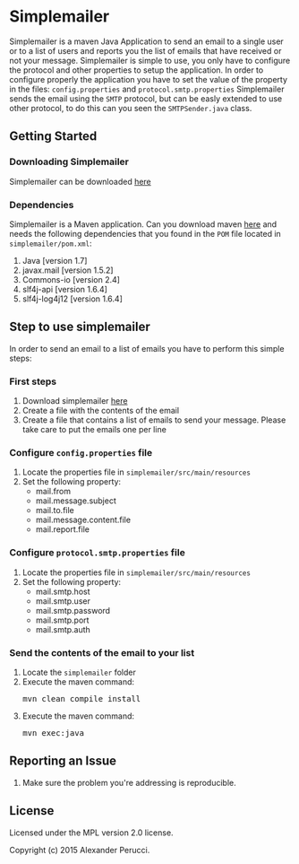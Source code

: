 Simplemailer
==================

Simplemailer is a maven Java Application to send an email to a single user or to a list of users and reports you the list of emails that have received or not your message.
Simplemailer is simple to use, you only have to configure the protocol and other properties to setup the application. 
In order to configure properly the application you have to set the value of the property in the files: `config.properties` and `protocol.smtp.properties`
Simplemailer sends the email using the `SMTP` protocol, but can be easly extended to use other protocol, to do this can you seen the `SMTPSender.java` class.


## Getting Started

### Downloading Simplemailer

Simplemailer can be downloaded [here](https://github.com/prednaxela/simplemailer/archive/master.zip)

### Dependencies

Simplemailer is a Maven application. Can you download maven [here](http://maven.apache.org/download.cgi)
and needs the following dependencies that you found in the `POM` file located in `simplemailer/pom.xml`:
 1. Java [version 1.7]
 2. javax.mail [version 1.5.2]
 3. Commons-io [version 2.4]
 4. slf4j-api [version 1.6.4]
 5. slf4j-log4j12 [version 1.6.4]

## Step to use simplemailer
In order to send an email to a list of emails you have to perform this simple steps:

### First steps
 1. Download simplemailer [here](https://github.com/prednaxela/simplemailer/archive/master.zip)
 2. Create a file with the contents of the email
 3. Create a file that contains a list of emails to send your message. Please take care to put the emails one per line

### Configure `config.properties` file
 1. Locate the properties file in `simplemailer/src/main/resources`
 2. Set the following property:
 	* mail.from
 	* mail.message.subject
 	* mail.to.file
 	* mail.message.content.file
 	* mail.report.file

### Configure `protocol.smtp.properties` file
 1. Locate the properties file in `simplemailer/src/main/resources`
 2. Set the following property:
 	* mail.smtp.host
 	* mail.smtp.user
 	* mail.smtp.password
 	* mail.smtp.port
 	* mail.smtp.auth

### Send the contents of the email to your list
 1. Locate the `simplemailer` folder
 2. Execute the maven command: <pre>mvn clean compile install</pre>
 3. Execute the maven command: <pre>mvn exec:java</pre>

## Reporting an Issue

1. Make sure the problem you're addressing is reproducible.

## License
Licensed under the MPL version 2.0 license.

Copyright (c) 2015 Alexander Perucci.
